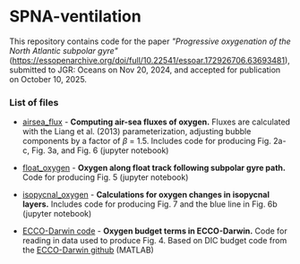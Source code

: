 # SPNA-ventilation

This repository contains code for the paper *"Progressive oxygenation of the North Atlantic subpolar gyre"* (https://essopenarchive.org/doi/full/10.22541/essoar.172926706.63693481), submitted to JGR: Oceans on Nov 20, 2024, and accepted for publication on October 10, 2025.

### List of files

* [airsea_flux](airsea_flux.ipynb) - **Computing air-sea fluxes of oxygen.** Fluxes are calculated with the Liang et al. (2013) parameterization, adjusting bubble components by a factor of $\beta$ = 1.5. Includes code for producing Fig. 2a-c, Fig. 3a, and Fig. 6 (jupyter notebook)

* [float_oxygen](float_oxygen.ipynb) - **Oxygen along float track following subpolar gyre path.** Code for producing Fig. 5 (jupyter notebook)

* [isopycnal_oxygen](isopycnal_oxygen.ipynb) - **Calculations for oxygen changes in isopycnal layers.** Includes code for producing Fig. 7 and the blue line in Fig. 6b (jupyter notebook)

* [ECCO-Darwin code](ECCO_Darwin_O2_mass_budget.m) - **Oxygen budget terms in ECCO-Darwin.** Code for reading in data used to produce Fig. 4. Based on DIC budget code from the [ECCO-Darwin github](https://github.com/MITgcm-contrib/ecco_darwin) (MATLAB)